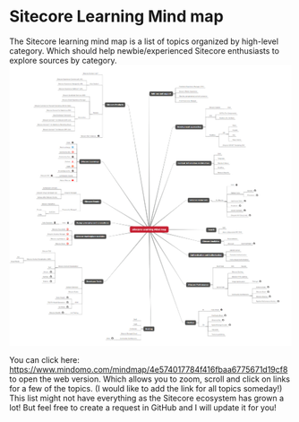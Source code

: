 # Sitecore Learning Mind map
The Sitecore learning mind map is a list of topics organized by high-level category.  Which should help newbie/experienced Sitecore enthusiasts to explore sources by category.
![Sitecore Learning Mind Map](./img/Sitecore-Learning-Mind-map-Beta.png)

You can click here: https://www.mindomo.com/mindmap/4e574017784f416fbaa6775671d19cf8 to open the web version. Which allows you to zoom, scroll and click on links for a few of the topics. (I would like to add the link for all topics someday!)
This list might not have everything as the Sitecore ecosystem has grown a lot! But feel free to create a request in GitHub and I will update it for you!


